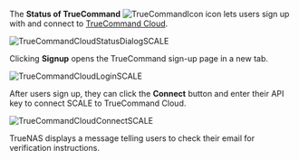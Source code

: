 &NewLine;

The **Status of TrueCommand** ![TrueCommandIcon](/images/SCALE/23.10/TrueCommandIcon.png "TrueCommand Icon") icon lets users sign up with and connect to [TrueCommand Cloud](https://portal.ixsystems.com/).

![TrueCommandCloudStatusDialogSCALE](/images/SCALE/22.12/TrueCommandCloudStatusDialogSCALE.png "Status of TrueCommand")

Clicking **Signup** opens the TrueCommand sign-up page in a new tab.

![TrueCommandCloudLoginSCALE](/images/SCALE/22.12/TrueCommandCloudLoginSCALE.png "TrueCommand Cloud Signup")

After users sign up, they can click the **Connect** button and enter their API key to connect SCALE to TrueCommand Cloud.

![TrueCommandCloudConnectSCALE](/images/SCALE/22.12/TrueCommandCloudConnectSCALE.png "Connect to TrueCommand Cloud")

TrueNAS displays a message telling users to check their email for verification instructions.
